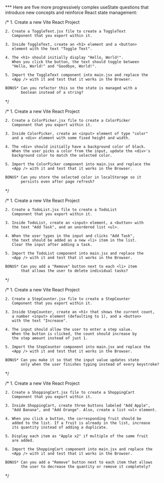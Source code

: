 *** Here are five more progressively complex useState questions that introduce new concepts and reinforce React state management:


/*
    1. Create a new Vite React Project

    2. Create a ToggleText.jsx file to create a ToggleText
       Component that you export within it.

    3. Inside ToggleText, create an <h1> element and a <button>
       element with the text "Toggle Text".

    4. The <h1> should initially display "Hello, World!".
       When you click the button, the text should toggle between
       "Hello, World!" and "Goodbye, World!".

    5. Import the ToggleText component into main.jsx and replace the
       <App /> with it and test that it works in the Browser.

    BONUS* Can you refactor this so the state is managed with a
           boolean instead of a string?
*/

/*
    1. Create a new Vite React Project

    2. Create a ColorPicker.jsx file to create a ColorPicker
       Component that you export within it.

    3. Inside ColorPicker, create an <input> element of type "color"
       and a <div> element with some fixed height and width.

    4. The <div> should initially have a background color of black.
       When the user picks a color from the input, update the <div>'s
       background color to match the selected color.

    5. Import the ColorPicker component into main.jsx and replace the
       <App /> with it and test that it works in the Browser.

    BONUS* Can you store the selected color in localStorage so it
           persists even after page refresh?
*/

/*
    1. Create a new Vite React Project

    2. Create a TodoList.jsx file to create a TodoList
       Component that you export within it.

    3. Inside TodoList, create an <input> element, a <button> with
       the text "Add Task", and an unordered list <ul>.

    4. When the user types in the input and clicks "Add Task",
       the text should be added as a new <li> item in the list.
       Clear the input after adding a task.

    5. Import the TodoList component into main.jsx and replace the
       <App /> with it and test that it works in the Browser.

    BONUS* Can you add a "Remove" button next to each <li> item
           that allows the user to delete individual tasks?
*/

/*
    1. Create a new Vite React Project

    2. Create a StepCounter.jsx file to create a StepCounter
       Component that you export within it.

    3. Inside StepCounter, create an <h1> that shows the current count,
       a number <input> element (defaulting to 1), and a <button>
       with the text "Increase".

    4. The input should allow the user to enter a step value.
       When the button is clicked, the count should increase by
       the step amount instead of just 1.

    5. Import the StepCounter component into main.jsx and replace the
       <App /> with it and test that it works in the Browser.

    BONUS* Can you make it so that the input value updates state
           only when the user finishes typing instead of every keystroke?
*/

/*
    1. Create a new Vite React Project

    2. Create a ShoppingCart.jsx file to create a ShoppingCart
       Component that you export within it.

    3. Inside ShoppingCart, create three buttons labeled "Add Apple",
       "Add Banana", and "Add Orange". Also, create a list <ul> element.

    4. When you click a button, the corresponding fruit should be
       added to the list. If a fruit is already in the list, increase
       its quantity instead of adding a duplicate.

    5. Display each item as "Apple x2" if multiple of the same fruit
       are added.

    6. Import the ShoppingCart component into main.jsx and replace the
       <App /> with it and test that it works in the Browser.

    BONUS* Can you add a "Remove" button next to each item that allows
           the user to decrease the quantity or remove it completely?
*/
